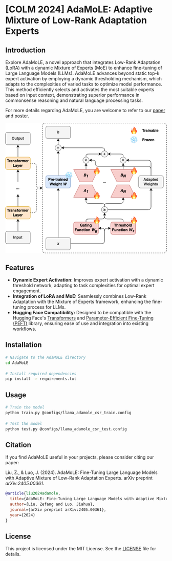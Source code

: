 # \[COLM 2024\] AdaMoLE: Adaptive Mixture of Low-Rank Adaptation Experts

## Introduction

Explore AdaMoLE, a novel approach that integrates Low-Rank Adaptation (LoRA) with a dynamic Mixture of Experts (MoE) to enhance fine-tuning of Large Language Models (LLMs). AdaMoLE advances beyond static top-k expert activation by employing a dynamic thresholding mechanism, which adapts to the complexities of varied tasks to optimize model performance. This method efficiently selects and activates the most suitable experts based on input context, demonstrating superior performance in commonsense reasoning and natural language processing tasks.

For more details regarding AdaMoLE, you are welcome to refer to our [paper](https://arxiv.org/abs/2405.00361) and [poster](poster.pdf).

<div align="center">
  <img src="images/adamole.png" alt="AdaMoLE Framework" width="600"/>
</div>

## Features

- **Dynamic Expert Activation:** Improves expert activation with a dynamic threshold network, adapting to task complexities for optimal expert engagement.
- **Integration of LoRA and MoE:** Seamlessly combines Low-Rank Adaptation with the Mixture of Experts framework, enhancing the fine-tuning process for LLMs.
- **Hugging Face Compatibility:** Designed to be compatible with the Hugging Face's [Transformers](https://github.com/huggingface/transformers) and [Parameter-Efficient Fine-Tuning (PEFT)](https://github.com/huggingface/peft) library, ensuring ease of use and integration into existing workflows.

## Installation

```bash
# Navigate to the AdaMoLE directory
cd AdaMoLE

# Install required dependencies
pip install -r requirements.txt
```

## Usage

```bash
# Train the model
python train.py @configs/llama_adamole_csr_train.config

# Test the model
python test.py @configs/llama_adamole_csr_test.config
```

## Citation

If you find AdaMoLE useful in your projects, please consider citing our paper:

Liu, Z., & Luo, J. (2024). AdaMoLE: Fine-Tuning Large Language Models with Adaptive Mixture of Low-Rank Adaptation Experts. arXiv preprint *arXiv:2405.00361*.

```bibtex
@article{liu2024adamole,
  title={AdaMoLE: Fine-Tuning Large Language Models with Adaptive Mixture of Low-Rank Adaptation Experts},
  author={Liu, Zefang and Luo, Jiahua},
  journal={arXiv preprint arXiv:2405.00361},
  year={2024}
}
```

## License

This project is licensed under the MIT License. See the [LICENSE](LICENSE) file for details.
